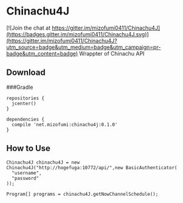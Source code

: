 # Chinachu4J

[![Join the chat at https://gitter.im/mizofumi0411/Chinachu4J](https://badges.gitter.im/mizofumi0411/Chinachu4J.svg)](https://gitter.im/mizofumi0411/Chinachu4J?utm_source=badge&utm_medium=badge&utm_campaign=pr-badge&utm_content=badge)
Wrappter of Chinachu API

## Download
###Gradle
```
repositories {
  jcenter()
}

dependencies {
  compile 'net.mizofumi:chinachu4j:0.1.0'
}
```

## How to Use
```
Chinachu4J chinachu4J = new Chinachu4J("http://hogefuga:10772/api/",new BasicAuthenticator(
  "username",
  "password"
));

Program[] programs = chinachu4J.getNowChannelSchedule();
```
